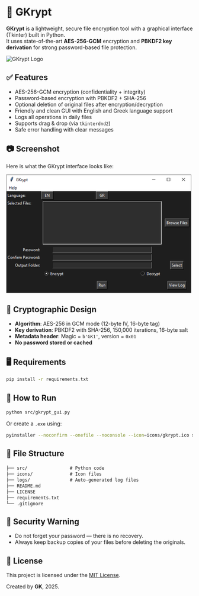# 🔐 GKrypt

**GKrypt** is a lightweight, secure file encryption tool with a graphical interface (Tkinter) built in Python.  
It uses state-of-the-art **AES-256-GCM** encryption and **PBKDF2 key derivation** for strong password-based file protection.

![GKrypt Logo](icons/gkrypt.ico)

## ✅ Features

- AES-256-GCM encryption (confidentiality + integrity)
- Password-based encryption with PBKDF2 + SHA-256
- Optional deletion of original files after encryption/decryption
- Friendly and clean GUI with English and Greek language support
- Logs all operations in daily files
- Supports drag & drop (via `tkinterdnd2`)
- Safe error handling with clear messages

## 📷 Screenshot

Here is what the GKrypt interface looks like:

<img src="https://raw.githubusercontent.com/gkavara/GKrypt/main/assets/gkrypt.png" alt="GKrypt GUI" width="500"/>

## 🧪 Cryptographic Design

- **Algorithm**: AES-256 in GCM mode (12-byte IV, 16-byte tag)
- **Key derivation**: PBKDF2 with SHA-256, 150,000 iterations, 16-byte salt
- **Metadata header**: Magic = `b'GK1'`, version = `0x01`
- **No password stored or cached**

## 🖥️ Requirements

```bash
pip install -r requirements.txt
```

## 🚀 How to Run

```bash
python src/gkrypt_gui.py
```

Or create a `.exe` using:

```bash
pyinstaller --noconfirm --onefile --noconsole --icon=icons/gkrypt.ico src/gkrypt_gui.py
```

## 📁 File Structure

```
├── src/                # Python code
├── icons/              # Icon files
├── logs/               # Auto-generated log files
├── README.md
├── LICENSE
├── requirements.txt
└── .gitignore
```

## 🛑 Security Warning

- Do not forget your password — there is no recovery.
- Always keep backup copies of your files before deleting the originals.

## 📜 License

This project is licensed under the [MIT License](LICENSE).

Created by **GK**, 2025.
